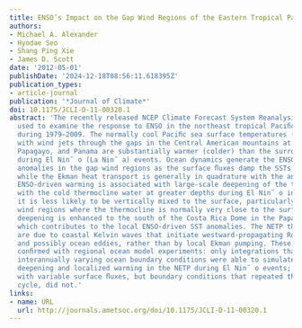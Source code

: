 ```yaml
---
title: ENSO’s Impact on the Gap Wind Regions of the Eastern Tropical Pacific Ocean*
authors:
- Michael A. Alexander
- Hyodae Seo
- Shang Ping Xie
- James D. Scott
date: '2012-05-01'
publishDate: '2024-12-18T08:56:11.618395Z'
publication_types:
- article-journal
publication: '*Journal of Climate*'
doi: 10.1175/JCLI-D-11-00320.1
abstract: 'The recently released NCEP Climate Forecast System Reanalysis (CFSR) is
  used to examine the response to ENSO in the northeast tropical Paciﬁc Ocean (NETP)
  during 1979–2009. The normally cool Paciﬁc sea surface temperatures (SSTs) associated
  with wind jets through the gaps in the Central American mountains at Tehuantepec,
  Papagayo, and Panama are substantially warmer (colder) than the surrounding ocean
  during El Nin˜ o (La Nin˜ a) events. Ocean dynamics generate the ENSO-related SST
  anomalies in the gap wind regions as the surface ﬂuxes damp the SSTs anomalies,
  while the Ekman heat transport is generally in quadrature with the anomalies. The
  ENSO-driven warming is associated with large-scale deepening of the thermocline;
  with the cold thermocline water at greater depths during El Nin˜ o in the NETP,
  it is less likely to be vertically mixed to the surface, particularly in the gap
  wind regions where the thermocline is normally very close to the surface. The thermocline
  deepening is enhanced to the south of the Costa Rica Dome in the Papagayo region,
  which contributes to the local ENSO-driven SST anomalies. The NETP thermocline changes
  are due to coastal Kelvin waves that initiate westward-propagating Rossby waves,
  and possibly ocean eddies, rather than by local Ekman pumping. These ﬁndings were
  conﬁrmed with regional ocean model experiments: only integrations that included
  interannually varying ocean boundary conditions were able to simulate the thermocline
  deepening and localized warming in the NETP during El Nin˜ o events; the simulation
  with variable surface ﬂuxes, but boundary conditions that repeated the seasonal
  cycle, did not.'
links:
- name: URL
  url: http://journals.ametsoc.org/doi/10.1175/JCLI-D-11-00320.1
---
```

